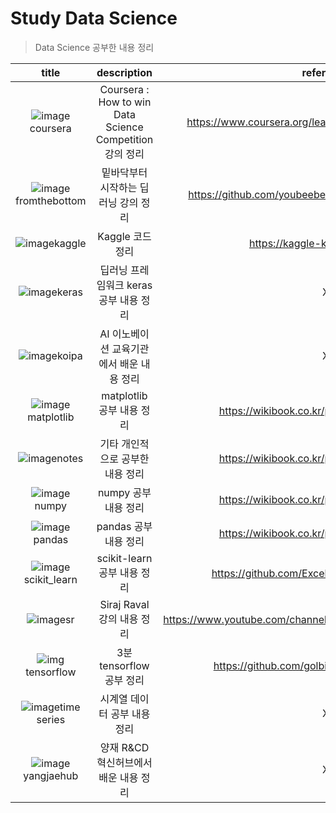 # Study Data Science

> Data Science 공부한 내용 정리

|title|description|reference|
|:---:|:---:|:---:|
|![image](https://user-images.githubusercontent.com/35513025/69043824-1df07b80-0a37-11ea-87cb-c505e37d57d3.png)coursera|Coursera : How to win Data Science Competition 강의 정리|https://www.coursera.org/learn/competitive-data-science|
|![image](https://user-images.githubusercontent.com/35513025/69044528-68bec300-0a38-11ea-9d7a-b239283d74ec.png)fromthebottom|밑바닥부터 시작하는 딥러닝 강의 정리|https://github.com/youbeebee/deeplearning_from_scratch|
|![image](https://user-images.githubusercontent.com/35513025/69044611-8ab84580-0a38-11ea-9953-10d0d745291c.png)kaggle|Kaggle 코드 정리|https://kaggle-kr.tistory.com/32|
|![image](https://user-images.githubusercontent.com/35513025/69044670-a91e4100-0a38-11ea-988a-c3c5dfd0847b.png)keras|딥러닝 프레임워크 keras 공부 내용 정리|X|
|![image](https://user-images.githubusercontent.com/35513025/69044711-bfc49800-0a38-11ea-9e20-549500e31a64.png)koipa|AI 이노베이션 교육기관에서 배운 내용 정리|X|
|![image](https://user-images.githubusercontent.com/35513025/69044764-d965df80-0a38-11ea-94b1-4e61995729e7.png)matplotlib|matplotlib 공부 내용 정리|https://wikibook.co.kr/python-ds-handbook/|
|![image](https://user-images.githubusercontent.com/35513025/69044787-e97dbf00-0a38-11ea-82fd-940e165889d0.png)notes|기타 개인적으로 공부한 내용 정리|https://wikibook.co.kr/python-ds-handbook/|
|![image](https://user-images.githubusercontent.com/35513025/69044833-fdc1bc00-0a38-11ea-81ea-e0982c47b32b.png)numpy|numpy 공부 내용 정리|https://wikibook.co.kr/python-ds-handbook/|
|![image](https://user-images.githubusercontent.com/35513025/69044912-23e75c00-0a39-11ea-8a88-d1694404f64f.png)pandas|pandas 공부 내용 정리|https://wikibook.co.kr/python-ds-handbook/|
|![image](https://user-images.githubusercontent.com/35513025/69044952-36619580-0a39-11ea-83c2-7a58f7a1b5e4.png)scikit_learn|scikit-learn 공부 내용 정리|https://github.com/ExcelsiorCJH/Hands-On-ML|
|![image](https://user-images.githubusercontent.com/35513025/69045002-4b3e2900-0a39-11ea-860a-983afc0d0965.png)sr|Siraj Raval 강의 내용 정리|https://www.youtube.com/channel/UCWN3xxRkmTPmbKwht9FuE5A|
|![img](https://github.com/golbin/TensorFlow-Tutorials/raw/master/book_cover.jpg)tensorflow|3분 tensorflow 공부 정리|https://github.com/golbin/TensorFlow-Tutorials|
|![image](https://user-images.githubusercontent.com/35513025/69045053-6d37ab80-0a39-11ea-84d0-11ec4069374b.png)time series|시계열 데이터 공부 내용 정리|X|
|![image](https://user-images.githubusercontent.com/35513025/69045150-a243fe00-0a39-11ea-80a2-ea4e9373fa8f.png)yangjaehub|양재 R&CD 혁신허브에서 배운 내용 정리|X|
